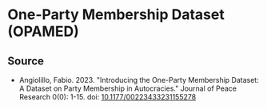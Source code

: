 # One-Party Membership Dataset (OPAMED)

## Source

+ Angiolillo, Fabio. 2023. "Introducing the One-Party Membership Dataset: A Dataset on Party Membership in Autocracies." Journal of Peace Research 0(0): 1-15. doi: [10.1177/00223433231155278](https://doi.org/10.1177/00223433231155278)
